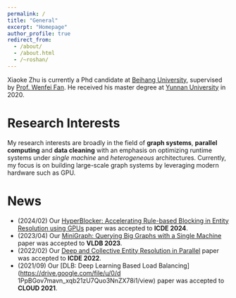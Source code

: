 ```yaml
---
permalink: /
title: "General"
excerpt: "Homepage"
author_profile: true
redirect_from: 
  - /about/
  - /about.html
  - /~roshan/
---
```


Xiaoke Zhu is currently a Phd candidate at [Beihang University](https://ev.buaa.edu.cn/), supervised by [Prof. Wenfei Fan](https://homepages.inf.ed.ac.uk/wenfei/). He received his master degree at [Yunnan University](http://english.ynu.edu.cn/) in 2020.


# Research Interests

My research interests are broadly in the field of 
**graph systems**, **parallel computing** and **data cleaning**
with an emphasis on optimizing runtime systems under 
*single machine* and *heterogeneous* architectures. 
Currently, my focus is on building 
large-scale graph systems by leveraging modern hardware such as GPU. 


<!-- 
**Data Quality**:
Data quality has always been a key concern in relational and graph databases. High-quality data can greatly improve the accuracy of data analysis, data mining, recommendation systems, and machine learning. On the one hand, existing methods usually mine rules and ask users to confirm them to detect and repair data. There are two problems to be solved: (1) Rule mining/conducting is a complex process. (2) Existing rule mining methods often return a large number of rules, and it is difficult for users to find useful rules for business. On the other hand, entity resolution, as a key technology of data integration, can fuse the same data entity from different data sources to eliminate data redundancy and ensure data quality. However, due to the shortcomings of current entity resolution technology (unable to achieve 100% accuracy), different data entities are easily merged together incorrectly. How to effectively identify and separate these misfused data entities, deduce and complete their correct attribute information has not been paid attention and studied by the industry for the time being. 
Based on the above problems, I mainly study how to use efficient methods to mine/conduct rules on massive data to ensure that the recall rate remains at a high level with certain theoretical guarantees. Parallel and scalable  algorithm was proposed to deal with massive data.

[[ICDE 2022](https://drive.google.com/file/d/1PpBGov7mavn_xqb21zU7Quo3NnZX78i1/view),[ICDE 2024](https://drive.google.com/file/d/1PpBGov7mavn_xqb21zU7Quo3NnZX78i1/view)]

**Single Machine Graph Processing**: 
The analysis and processing of large-scale graph data requires a large amount of computing resources. Distributed parallel graph computing can use a large number of computing nodes to improve computing power, but it often does not have parallel scalability due to the limited network communication bandwidth between nodes. For some graph analysis applications, using more compute nodes can even lead to performance degradation. On the other hand, with the development of hardware technology, chip-level parallel architectures such as multi-core multi-processors and multi-Gpus have gradually become the mainstream of commercial use, while the innovation of memory technologies such as non-Uniform Memory Access (NUMA) and non-volatile Memory (NVM) will also improve the processing capacity of traditional shared-memory graph computing systems. Inspired by this, we plan to study and design a new single machine graph computing systems to efficiently use the computing resources of the chip-level parallel architecture and improve the support ability of the single-machine system for large-scale graph computing. 

[[VLDB 2023](https://shuhaoliu.github.io/assets/papers/minigraph-full.pdf)]

-->

# News

* (2024/02) Our [HyperBlocker: Accelerating Rule-based Blocking in Entity Resolution using GPUs](https://shuhaoliu.github.io/assets/papers/minigraph-full.pdf) paper was accepted to **ICDE 2024**.
* (2023/04) Our [MiniGraph: Querying Big Graphs with a Single Machine](https://shuhaoliu.github.io/assets/papers/minigraph-full.pdf) paper was accepted to **VLDB 2023**.
* (2022/02) Our [Deep and Collective Entity Resolution in Parallel](https://drive.google.com/file/u/0/d/1PpBGov7mavn_xqb21zU7Quo3NnZX78i1/view) paper was accepted to **ICDE 2022**.
* (2021/09) Our [DLB: Deep Learning Based Load Balancing](https://drive.google.com/file/u/0/d 1PpBGov7mavn_xqb21zU7Quo3NnZX78i1/view) paper was accepted to **CLOUD 2021**.
